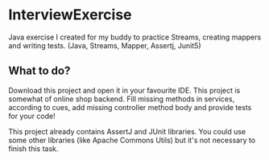 # InterviewExercise
Java exercise I created for my buddy to practice Streams, creating mappers and writing tests.
(Java, Streams, Mapper, Assertj, Junit5)

## What to do?

Download this project and open it in your favourite IDE. This project is somewhat of online shop backend.
Fill missing methods in services, according to cues, add missing controller method body and provide tests for your code!

This project already contains AssertJ and JUnit libraries. You could use some other libraries (like Apache Commons Utils) but it's not necessary to finish this task.
